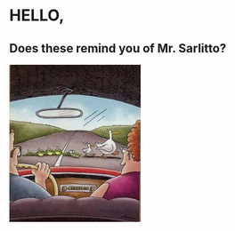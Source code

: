 <html>
  <head>
    <title>Randomness</title>
  </head>  
  <body>
    <h1>HELLO,</h1>
    <h2>Does these remind you of Mr. Sarlitto?</h2>
    <img src="Gary Larson Snake Eating Ducks.jpg">
</html>
